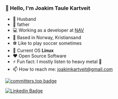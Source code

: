 ### :wave: Hello, I'm Joakim Taule Kartveit
- 👨 Husband
- :baby: father
- :computer: Working as a developer at [NAV](https://nav.no) 
- :house_with_garden: Based in Norway, Kristiansand
- :soccer: Like to play soccer sometimes
- :penguin: Current OS **Linux**
- :heart: Open Source Software
- ⚡ Fun fact: I mostly listen to heavy metal :musical_note:
- 📫 How to reach me: joakimkartveit@gmail.com


[![committers.top badge](https://user-badge.committers.top/norway/MikAoJk.svg)](
https://user-badge.committers.top/norway/MikAoJk)

[![Linkedin Badge](https://img.shields.io/badge/-LinkedIn-blue?style=flat-square&logo=Linkedin&logoColor=white&link=https://www.linkedin.com/in/harshkumarkhatri/)](https://www.linkedin.com/in/joakim-taule-kartveit-7633aa84/)
